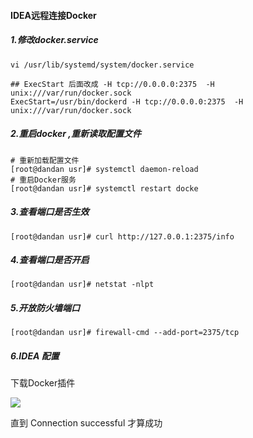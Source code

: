 #### IDEA远程连接Docker 

##### 1.修改docker.service

```shell
vi /usr/lib/systemd/system/docker.service

## ExecStart 后面改成 -H tcp://0.0.0.0:2375  -H unix:///var/run/docker.sock
ExecStart=/usr/bin/dockerd -H tcp://0.0.0.0:2375  -H unix:///var/run/docker.sock
```

##### 2.重启docker ,重新读取配置文件

```shell
# 重新加载配置文件
[root@dandan usr]# systemctl daemon-reload 
# 重启Docker服务
[root@dandan usr]# systemctl restart docke
```

##### 3.查看端口是否生效

```shell
[root@dandan usr]# curl http://127.0.0.1:2375/info
```

#####  4.查看端口是否开启

```shell
[root@dandan usr]# netstat -nlpt
```

##### 5.开放防火墙端口

```shell
[root@dandan usr]# firewall-cmd --add-port=2375/tcp
```

##### 6.IDEA 配置

下载Docker插件

![](E:\CodeData\Img\idea_docker_配置.png)

直到 Connection successful 才算成功


